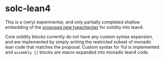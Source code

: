 # solc-lean4

This is a (very) experimental, and only partially completed shallow embedding of the [proposed new
typechecker](https://notes.ethereum.org/mJh3mh3jS6euVl_NBDYBUg) for solidity into lean4.

Core solidity blocks currently do not have any custom syntax expansion, and are implemented by
simply writing the restricted subset of monadic lean code that matches the proposal. Custom syntax
for Yul is implemented and `assembly {}` blocks are macro expanded into monadic lean4 code.
